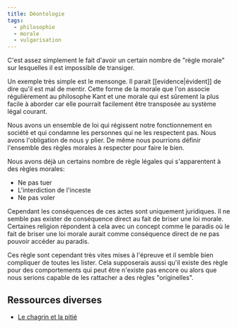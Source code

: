 ```yaml
---
title: Déontologie
tags:
  - philosophie
  - morale
  - vulgarisation
---
```


C'est assez simplement le fait d'avoir un certain nombre de "règle morale" sur lesquelles il est impossible de transiger.

Un exemple très simple est le mensonge. Il parait [[evidence|évident]] de dire qu'il est mal de mentir. Cette forme de la morale que l'on associe régulièrement au philosophe Kant et une morale qui est sûrement la plus facile à aborder car elle pourrait facilement être transposée au système légal courant.

Nous avons un ensemble de loi qui régissent notre fonctionnement en société et qui condamne les personnes qui ne les respectent pas. Nous avons l'obligation de nous y plier. De même nous pourrions définir l'ensemble des règles morales à respecter pour faire le bien.

Nous avons déjà un certains nombre de règle légales qui s'apparentent à des règles morales:

- Ne pas tuer
- L'interdiction de l'inceste
- Ne pas voler

Cependant les conséquences de ces actes sont uniquement juridiques. Il ne semble pas exister de conséquence direct au fait de briser une loi morale. Certaines religion répondent à cela avec un concept comme le paradis où le fait de briser une loi morale aurait comme conséquence direct de ne pas pouvoir accéder au paradis.

Ces règle sont cependant très vites mises à l'épreuve et il semble bien compliquer de toutes les lister. Cela supposerais aussi qu'il existe des règle pour des comportements qui peut être n'existe pas encore ou alors que nous serions capable de les rattacher a des règles "originelles".

## Ressources diverses

- [Le chagrin et la pitié](https://fr.wikipedia.org/wiki/Le_Chagrin_et_la_Piti%C3%A9)
